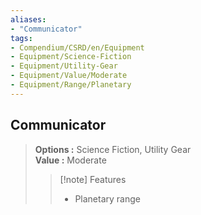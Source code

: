 ```yaml
---
aliases:
- "Communicator"
tags:
- Compendium/CSRD/en/Equipment
- Equipment/Science-Fiction
- Equipment/Utility-Gear
- Equipment/Value/Moderate
- Equipment/Range/Planetary
---
```


  
## Communicator  
  
>  
> **Options :** Science Fiction, Utility Gear  
> **Value :** Moderate  
>>[!note] Features  
>> - Planetary range